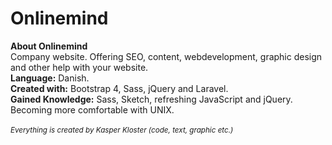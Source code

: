 <h1>Onlinemind</h1>

<b>About Onlinemind</b><br/>
Company website. Offering SEO, content, webdevelopment, graphic design and other help with your website.
<br/>
<b>Language:</b> Danish.
<br/>
<b>Created with:</b> Bootstrap 4, Sass, jQuery and Laravel.
<br/>
<b>Gained Knowledge:</b> Sass, Sketch, refreshing JavaScript and jQuery. Becoming more comfortable with UNIX.
<br/><br/>
<small><i>Everything is created by Kasper Kloster (code, text, graphic etc.)</i></small>